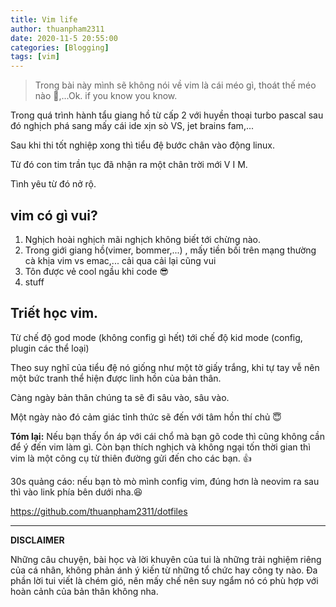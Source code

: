 ```yaml
---
title: Vim life
author: thuanpham2311
date: 2020-11-5 20:55:00
categories: [Blogging]
tags: [vim]
---
```


> Trong bài này mình sẽ không nói về vim là cái méo gì, thoát thế méo nào 🤣,...Ok. if you know you know.

Trong quá trình hành tẩu giang hồ từ cấp 2 với huyền thoại turbo pascal sau đó nghịch phá sang mấy cái ide xịn sò VS, jet brains fam,...

Sau khi thi tốt nghiệp xong thì tiểu đệ bước chân vào động linux.

Từ đó con tim trần tục đã nhận ra một chân trời mới V I M.

Tình yêu từ đó nở rộ.

## vim có gì vui?

1. Nghịch hoài nghịch mãi nghịch không biết tới chừng nào.
2. Trong giới giang hồ(vimer, bommer,...) , mấy tiền bối trên mạng thường cà khịa vim vs emac,... cải qua cải lại cũng vui
3. Tôn được vẻ cool ngầu khi code 😎
4. stuff

## Triết học vim.

Từ chế độ god mode (không config gì hết) tới chế độ kid mode (config, plugin các thể loại)

Theo suy nghĩ của tiểu đệ nó giống như một tờ giấy trắng, khi tự tay vễ nên một bức tranh thể hiện được linh hồn của bản thân.

Càng ngày bản thân chúng ta sẽ đi sâu vào, sâu vào.

Một ngày nào đó cảm giác tỉnh thức sẽ đến với tâm hồn thí chủ 😇

**Tóm lại:** Nếu bạn thấy ổn áp với cái chổ mà bạn gõ code thì cũng không cần để ý đến vim làm gì. Còn bạn thích nghịch và không ngại tốn thời gian thì vim là một công cụ từ thiên đường gửi đến cho các bạn. 👍

30s quảng cáo: nếu bạn tò mò mình config vim, đúng hơn là neovim ra sau thì vào link phía bên dưới nha.😆

https://github.com/thuanpham2311/dotfiles

---

**DISCLAIMER**

Những câu chuyện, bài học và lời khuyên của tui là những trải nghiệm riêng của cá nhân, không phản ánh ý kiến từ những tổ chức hay công ty nào. Đa phần lời tui viết là chém gió, nên mấy chế nên suy ngẩm nó có phù hợp với hoàn cảnh của bản thân không nha.
